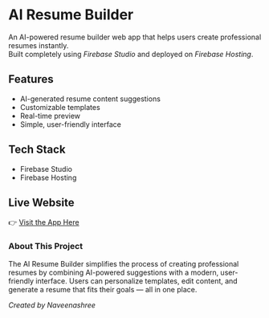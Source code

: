 # AI Resume Builder

An AI-powered resume builder web app that helps users create professional resumes instantly.  
Built completely using *Firebase Studio* and deployed on *Firebase Hosting*.

## Features
- AI-generated resume content suggestions  
- Customizable templates
- Real-time preview  
- Simple, user-friendly interface
## Tech Stack
- Firebase Studio  
- Firebase Hosting  

## Live Website
👉 [Visit the App Here](https://studio--studio-3555992419-8c0ac.us-central1.hosted.app/)

### About This Project
The AI Resume Builder simplifies the process of creating professional resumes by combining AI-powered suggestions with a modern, user-friendly interface. Users can personalize templates, edit content, and generate a resume that fits their goals — all in one place.

*Created by Naveenashree*

